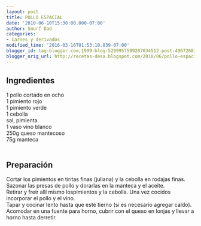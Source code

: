 ```yaml
---
layout: post
title: POLLO ESPACIAL
date: '2010-06-10T15:30:00.000-07:00'
author: Smurf Dad
categories:
- Carnes y derivados
modified_time: '2016-03-16T01:53:10.839-07:00'
blogger_id: tag:blogger.com,1999:blog-5299957599287034512.post-4907268173601311505
blogger_orig_url: http://recetas-desa.blogspot.com/2010/06/pollo-espacial.html
---
```


<a name='more'></a><h2>Ingredientes</h2>1 pollo cortado en ocho<br />1 pimiento rojo<br />1 pimiento verde<br />1 cebolla<br />sal, pimienta<br />1 vaso vino blanco<br />250g queso mantecoso<br />75g manteca<br /><br /><h2>Preparación</h2>Cortar los pimientos en tiritas finas (juliana) y la cebolla en rodajas finas.<br />Sazonar las presas de pollo y dorarlas en la manteca y el aceite.<br />Retirar y freír allí mismo lospimientos y la cebolla. Una vez cocidos incorporar el pollo y el vino.<br />Tapar y cocinar lento hasta que esté tierno (si es necesario agregar caldo).<br />Acomodar en una fuente para horno, cubrir con el queso en lonjas y llevar a horno hasta derretir.